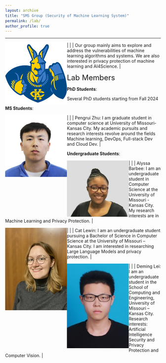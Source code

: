 ```yaml
---
layout: archive
title: "SMS Group (Security of Machine Learning System)"
permalink: /lab/
author_profile: true
---
```


---

<style>
td, th {
   border: none!important;
}
</style>


| <img align="left" src="../images/umkc.png" alt="UMKC"  width="200"/> | | Our group mainly aims to explore and address the vulnerabilities of machine learning algorithms and systems. We are also interested in privacy protection of machine learning and AI4Science.
|



<font size="5"> Lab Members </font>
<!-- ====== -->

<!-- [Rakib Ul Haque](https://scholar.google.com/citations?user=Le-WWW0AAAAJ&hl=en) received his M.S. degree from University of Chinese Academy of Sciences. He will join SecMLSys as a Ph.D. student. in Spring 2024. He has published several papers on the topic of security and privacy. -->

**PhD Students**: 

Several PhD students starting from Fall 2024



**MS Students**:

| <img align="left" src="../images/pengrui.jpg" alt="Pengrui"  width="200"/> | | Pengrui Zhu: I am graduate student in computer science at University of Missouri-Kansas City.  My academic pursuits and research interests revolve around the fields Machine learning, DevOps, Full-stack Dev and Cloud Dev.
|



**Undergraduate Students**:

| <img align="left" src="../images/Alyssa.jpg" alt="Alyssa"  width="200"/> | | Alyssa Barbee: I am an undergraduate student in Computer Science at the University of Missouri - Kansas City. My research interests are in Machine Learning and Privacy Protection.
|

| <img align="left" src="../images/Cat.jpg" alt="Cat"  width="200"/> | | Cat Lewin: I am an undergraduate student pursuing a Bachelor of Science in Computer Science at the University of Missouri – Kansas City. I am interested in researching Large Language Models and privacy protection.
|

| <img align="left" src="../images/Deming.jpg" alt="Deming"  width="200"/> | | Deming Lei: I am an undergraduate student in the School of Computing and Engineering, University of Missouri – Kansas City. Research interests: Artificial Intelligence Security and Privacy Protection and Computer Vision.
|







